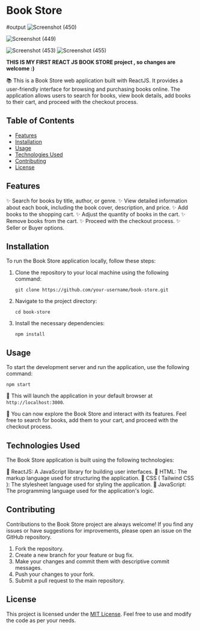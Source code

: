 # Book Store 

#output
![Screenshot (450)](https://github.com/parth211prajapati/Tatvasoft-Book-Store/assets/122508473/e31c7daf-96d2-4a78-a83f-ebdbd38b046f)

![Screenshot (449)](https://github.com/parth211prajapati/Tatvasoft-Book-Store/assets/122508473/30e8041b-2e28-4f7f-bb83-c9ec0a61144b)

![Screenshot (453)](https://github.com/parth211prajapati/Tatvasoft-Book-Store/assets/122508473/1ba40a36-0937-4eb0-bd4e-6bde544849ea)
![Screenshot (455)](https://github.com/parth211prajapati/Tatvasoft-Book-Store/assets/122508473/8369c3a4-17f6-4b27-960b-7591d334c4c3)



**THIS IS MY FIRST REACT JS BOOK STORE project , so changes are welcome :)**

📚 This is a Book Store web application built with ReactJS. It provides a user-friendly interface for browsing and purchasing books online. The application allows users to search for books, view book details, add books to their cart, and proceed with the checkout process.

## Table of Contents

- [Features](#features)
- [Installation](#installation)
- [Usage](#usage)
- [Technologies Used](#technologies-used)
- [Contributing](#contributing)
- [License](#license)

## Features

✨ Search for books by title, author, or genre.
✨ View detailed information about each book, including the book cover, description, and price.
✨ Add books to the shopping cart.
✨ Adjust the quantity of books in the cart.
✨ Remove books from the cart.
✨ Proceed with the checkout process.
✨ Seller or Buyer options.



## Installation

To run the Book Store application locally, follow these steps:

1. Clone the repository to your local machine using the following command:

   ```
   git clone https://github.com/your-username/book-store.git
   ```

2. Navigate to the project directory:

   ```
   cd book-store
   ```

3. Install the necessary dependencies:

   ```
   npm install
   ```

## Usage

To start the development server and run the application, use the following command:

```
npm start
```

🚀 This will launch the application in your default browser at `http://localhost:3000`.

👀 You can now explore the Book Store and interact with its features. Feel free to search for books, add them to your cart, and proceed with the checkout process.

## Technologies Used

The Book Store application is built using the following technologies:

🔧 ReactJS: A JavaScript library for building user interfaces.
🔧 HTML: The markup language used for structuring the application.
🔧 CSS ( Tailwind CSS ): The stylesheet language used for styling the application.
🔧 JavaScript: The programming language used for the application's logic.

## Contributing

Contributions to the Book Store project are always welcome! If you find any issues or have suggestions for improvements, please open an issue on the GitHub repository.

1. Fork the repository.
2. Create a new branch for your feature or bug fix.
3. Make your changes and commit them with descriptive commit messages.
4. Push your changes to your fork.
5. Submit a pull request to the main repository.

## License

This project is licensed under the [MIT License](LICENSE). Feel free to use and modify the code as per your needs.
